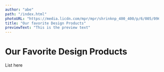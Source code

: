 ```yaml
---
author: "abe"
path: "/index.html"
photoURL: "https://media.licdn.com/mpr/mpr/shrinknp_400_400/p/6/005/096/07c/1427c21.jpg"
title: "Our favorite Design Products"
previewText: "This is the preview text"
---
```

# Our Favorite Design Products

List here

